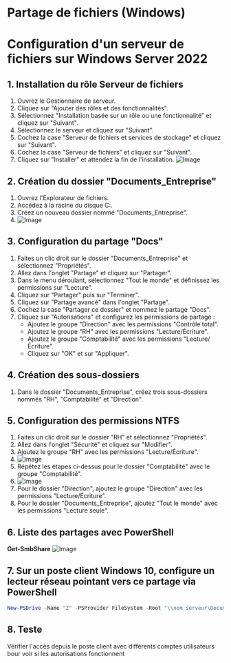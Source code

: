 # Partage de fichiers (Windows)


# Configuration d'un serveur de fichiers sur Windows Server 2022

## 1. Installation du rôle Serveur de fichiers
1. Ouvrez le Gestionnaire de serveur.
2. Cliquez sur "Ajouter des rôles et des fonctionnalités".
3. Sélectionnez "Installation basée sur un rôle ou une fonctionnalité" et cliquez sur "Suivant".
4. Sélectionnez le serveur et cliquez sur "Suivant".
5. Cochez la case "Serveur de fichiers et services de stockage" et cliquez sur "Suivant".
6. Cochez la case "Serveur de fichiers" et cliquez sur "Suivant".
7. Cliquez sur "Installer" et attendez la fin de l'installation.
   ![Image](https://github.com/user-attachments/assets/1f56e272-c8b6-4cf5-8477-772f079ffc87)

## 2. Création du dossier "Documents_Entreprise"
1. Ouvrez l'Explorateur de fichiers.
2. Accédez à la racine du disque C:.
3. Créez un nouveau dossier nommé "Documents_Entreprise".
4. ![Image](https://github.com/user-attachments/assets/1eee4f4e-5f53-451e-a9e0-32d9067b0097)

## 3. Configuration du partage "Docs"
1. Faites un clic droit sur le dossier "Documents_Entreprise" et sélectionnez "Propriétés".
2. Allez dans l'onglet "Partage" et cliquez sur "Partager".
3. Dans le menu déroulant, sélectionnez "Tout le monde" et définissez les permissions sur "Lecture".
4. Cliquez sur "Partager" puis sur "Terminer".
5. Cliquez sur "Partage avancé" dans l'onglet "Partage".
6. Cochez la case "Partager ce dossier" et nommez le partage "Docs".
7. Cliquez sur "Autorisations" et configurez les permissions de partage :
    - Ajoutez le groupe "Direction" avec les permissions "Contrôle total".
    - Ajoutez le groupe "RH" avec les permissions "Lecture/Écriture".
    - Ajoutez le groupe "Comptabilité" avec les permissions "Lecture/Écriture".
    - Cliquez sur "OK" et sur "Appliquer".

## 4. Création des sous-dossiers
1. Dans le dossier "Documents_Entreprise", créez trois sous-dossiers nommés "RH", "Comptabilité" et "Direction".

## 5. Configuration des permissions NTFS
1. Faites un clic droit sur le dossier "RH" et sélectionnez "Propriétés".
2. Allez dans l'onglet "Sécurité" et cliquez sur "Modifier".
3. Ajoutez le groupe "RH" avec les permissions "Lecture/Écriture".
4. ![Image](https://github.com/user-attachments/assets/e5e72c22-3de8-4be7-bd2d-a3e2dbb703a7)
5. Répétez les étapes ci-dessus pour le dossier "Comptabilité" avec le groupe "Comptabilité".
6. ![Image](https://github.com/user-attachments/assets/40fca992-3703-4da6-b7c6-1ee95fc93175)
7. Pour le dossier "Direction", ajoutez le groupe "Direction" avec les permissions "Lecture/Écriture".
8. Pour le dossier "Documents_Entreprise", ajoutez "Tout le monde" avec les permissions "Lecture seule".

## 6. Liste des partages avec PowerShell

**Get-SmbShare**
![Image](https://github.com/user-attachments/assets/75aa8ab8-d088-40de-b82b-d4a833e86b8e)


## 7. Sur un poste client Windows 10, configure un lecteur réseau pointant vers ce partage via PowerShell

```powershell
New-PSDrive -Name "Z" -PSProvider FileSystem -Root "\\nom_serveur\Documents_Entreprise" -Persist

```


## 8. Teste 

Vérifier  l'accès depuis le poste client avec différents comptes utilisateurs bour voir si les autorisations fonctionnent 





